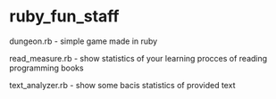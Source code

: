 # ruby_fun_staff


dungeon.rb - simple game made in ruby

read_measure.rb - show statistics of your learning procces of reading programming books

text_analyzer.rb - show some bacis statistics of provided text
